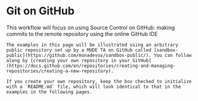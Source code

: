 # Git on GitHub

This workflow will focus on using Source Control on GitHub: making commits to the remote repository using the online GitHub IDE

```{note}
The examples in this page will be illustrated using an arbitrary public repository set up by a MUDE TA on GitHub called [sandbox-public](https://github.com/monadevos/sandbox-public/). You can follow along by [creating your own repository in your GitHub](https://docs.github.com/en/repositories/creating-and-managing-repositories/creating-a-new-repository).

If you create your own repository, keep the box checked to initialize with a `README.md` file, which will look identical to that in the examples in the following pages.
```